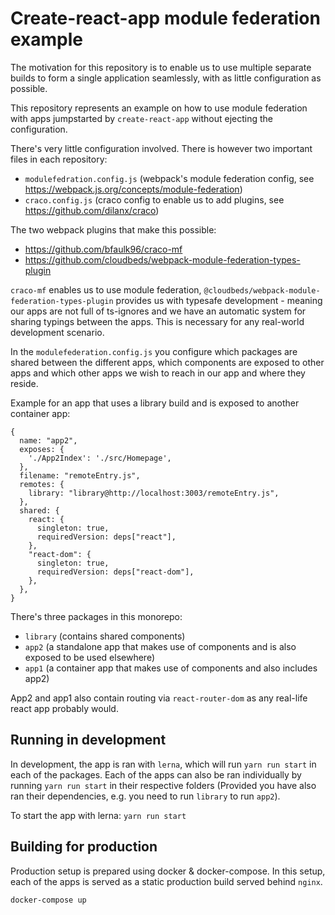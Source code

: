 # Create-react-app module federation example

The motivation for this repository is to enable us to use multiple separate builds to 
form a single application seamlessly, with as little configuration as possible.

This repository represents an example on how to use module federation with apps jumpstarted
by `create-react-app` without ejecting the configuration.

There's very little configuration involved. There is however two important files in each repository:
- `modulefedration.config.js` (webpack's module federation config, see https://webpack.js.org/concepts/module-federation)
- `craco.config.js` (craco config to enable us to add plugins, see https://github.com/dilanx/craco)

The two webpack plugins that make this possible:
- https://github.com/bfaulk96/craco-mf
- https://github.com/cloudbeds/webpack-module-federation-types-plugin

`craco-mf` enables us to use module federation, `@cloudbeds/webpack-module-federation-types-plugin`
provides us with typesafe development - meaning our apps are not full of ts-ignores and we have
an automatic system for sharing typings between the apps. This is necessary for any real-world
development scenario.

In the `modulefederation.config.js` you configure which packages are shared between the different apps,
which components are exposed to other apps and which other apps we wish to reach in our app and where
they reside.

Example for an app that uses a library build and is exposed to another container app:
```
{
  name: "app2",
  exposes: {
    './App2Index': './src/Homepage',
  },
  filename: "remoteEntry.js",
  remotes: {
    library: "library@http://localhost:3003/remoteEntry.js",
  },
  shared: {
    react: {
      singleton: true,
      requiredVersion: deps["react"],
    },
    "react-dom": {
      singleton: true,
      requiredVersion: deps["react-dom"],
    },
  },
}
```

There's three packages in this monorepo:
- `library` (contains shared components)
- `app2` (a standalone app that makes use of components and is also exposed to be used elsewhere)
- `app1` (a container app that makes use of components and also includes app2)

App2 and app1 also contain routing via `react-router-dom` as any real-life react app probably
would.

## Running in development

In development, the app is ran with `lerna`, which will run `yarn run start` in each
of the packages. Each of the apps can also be ran individually by running `yarn run start`
in their respective folders (Provided you have also ran their dependencies, e.g. you need
to run `library` to run `app2`).

To start the app with lerna:
`yarn run start`

## Building for production

Production setup is prepared using docker & docker-compose. In this setup, each of the
apps is served as a static production build served behind `nginx`.

`docker-compose up`